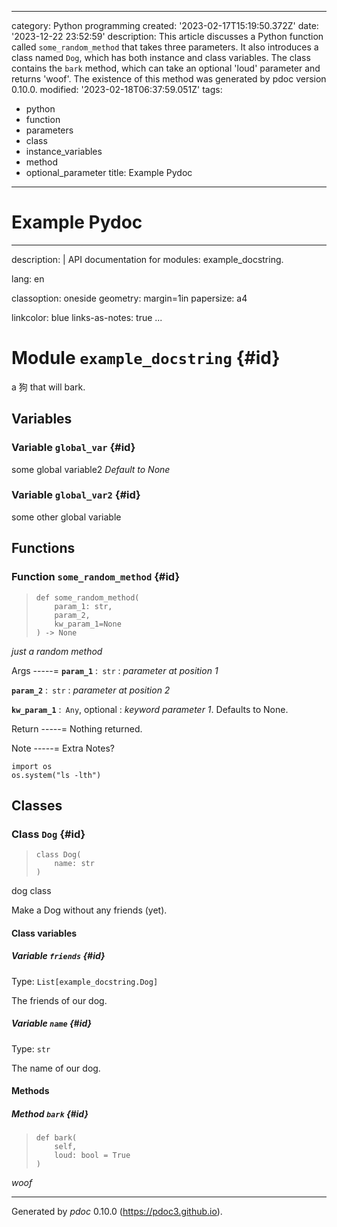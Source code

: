 ------
category: Python programming
created: '2023-02-17T15:19:50.372Z'
date: '2023-12-22 23:52:59'
description: This article discusses a Python function called `some_random_method`
  that takes three parameters. It also introduces a class named `Dog`, which has both
  instance and class variables. The class contains the `bark` method, which can take
  an optional 'loud' parameter and returns 'woof'. The existence of this method was
  generated by pdoc version 0.10.0.
modified: '2023-02-18T06:37:59.051Z'
tags:
- python
- function
- parameters
- class
- instance_variables
- method
- optional_parameter
title: Example Pydoc
------

# Example Pydoc

---
description: |
    API documentation for modules: example_docstring.

lang: en

classoption: oneside
geometry: margin=1in
papersize: a4

linkcolor: blue
links-as-notes: true
...



# Module `example_docstring` {#id}

a 狗 that will bark.




## Variables



### Variable `global_var` {#id}




some global variable2 _Default to None_


### Variable `global_var2` {#id}




some other global variable



## Functions



### Function `some_random_method` {#id}




>     def some_random_method(
>         param_1: str,
>         param_2,
>         kw_param_1=None
>     ) ‑> None


_just a random method_


Args
-----=
**```param_1```** :&ensp;<code>str</code>
:   _parameter at position 1_


**```param_2```** :&ensp;<code>str</code>
:   _parameter at position 2_


**```kw_param_1```** :&ensp;<code>Any</code>, optional
:   _keyword parameter 1_. Defaults to None.



Return
-----=
Nothing returned.


Note
-----=
Extra Notes?
```
import os
os.system("ls -lth")
```



## Classes



### Class `Dog` {#id}




>     class Dog(
>         name: str
>     )


dog class

Make a Dog without any friends (yet).





#### Class variables



##### Variable `friends` {#id}



Type: `List[example_docstring.Dog]`

The friends of our dog.


##### Variable `name` {#id}



Type: `str`

The name of our dog.





#### Methods



##### Method `bark` {#id}




>     def bark(
>         self,
>         loud: bool = True
>     )


*woof*


-----
Generated by *pdoc* 0.10.0 (<https://pdoc3.github.io>).

